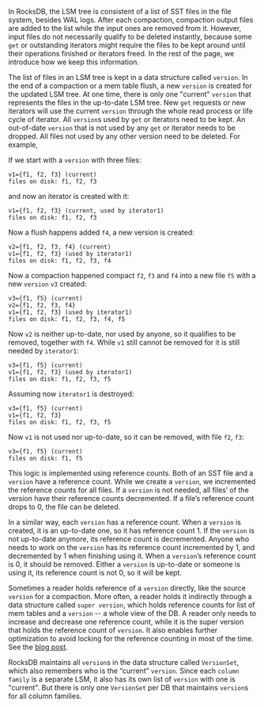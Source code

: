 In RocksDB, the LSM tree is consistent of a list of SST files in the file system, besides WAL logs. After each compaction, compaction output files are added to the list while the input ones are removed from it. However, input files do not necessarily qualify to be deleted instantly, because some `get` or outstanding iterators might require the files to be kept around until their operations finished or iterators freed. In the rest of the page, we introduce how we keep this information.
 
The list of files in an LSM tree is kept in a data structure called `version`. In the end of a compaction or a mem table flush, a new `version` is created for the updated LSM tree. At one time, there is only one "current" `version` that represents the files in the up-to-date LSM tree. New `get` requests or new iterators will use the current `version` through the whole read process or life cycle of iterator. All `version`s used by `get` or iterators need to be kept. An out-of-date `version` that is not used by any `get` or iterator needs to be dropped. All files not used by any other version need to be deleted. For example,
 
If we start with a `version` with three files:
 
```
v1={f1, f2, f3} (current)
files on disk: f1, f2, f3
```
 
and now an iterator is created with it:

```
v1={f1, f2, f3} (current, used by iterator1)
files on disk: f1, f2, f3
```
Now a flush happens added `f4`, a new version is created:
```
v2={f1, f2, f3, f4} (current)
v1={f1, f2, f3} (used by iterator1)
files on disk: f1, f2, f3, f4
```
Now a compaction happened compact `f2`, `f3` and `f4` into a new file `f5` with a new `version` `v3` created:
```
v3={f1, f5} (current)
v2={f1, f2, f3, f4}
v1={f1, f2, f3} (used by iterator1)
files on disk: f1, f2, f3, f4, f5
```
Now `v2` is neither up-to-date, nor used by anyone, so it qualifies to be removed, together with `f4`. While `v1` still cannot be removed for it is still needed by `iterator1`:
```
v3={f1, f5} (current)
v1={f1, f2, f3} (used by iterator1)
files on disk: f1, f2, f3, f5
```
 Assuming now `iterator1` is destroyed:
```
v3={f1, f5} (current)
v1={f1, f2, f3}
files on disk: f1, f2, f3, f5
```
Now `v1` is not used nor up-to-date, so it can be removed, with file `f2`, `f3`:
```
v3={f1, f5} (current)
files on disk: f1, f5
```
This logic is implemented using reference counts. Both of an SST file and a `version` have a reference count. While we create a `version`, we incremented the reference counts for all files. If a `version` is not needed, all files’ of the version have their reference counts decremented. If a file’s reference count drops to 0, the file can be deleted.

In a similar way, each `version` has a reference count. When a `version` is created, it is an up-to-date one, so it has reference count 1. If the `version` is not up-to-date anymore, its reference count is decremented. Anyone who needs to work on the `version` has its reference count incremented by 1, and decremented by 1 when finishing using it. When a `version`’s reference count is 0, it should be removed. Either a `version` is up-to-date or someone is using it, its reference count is not 0, so it will be kept.

Sometimes a reader holds reference of a `version` directly, like the source `version` for a compaction. More often, a reader holds it indirectly through a data structure called `super version`, which holds reference counts for list of mem tables and a `version` -- a whole view of the DB. A reader only needs to increase and decrease one reference count, while it is the super version that holds the reference count of `version`. It also enables further optimization to avoid locking for the reference counting in most of the time. See the [blog post](http://rocksdb.org/blog/677/avoid-expensive-locks-in-get/).

RocksDB maintains all `version`s in the data structure called `VersionSet`, which also remembers who is the “current” `version`. Since each `column family` is a separate LSM, it also has its own list of `version` with one is "current". But there is only one `VersionSet` per DB that maintains `version`s for all column families.

